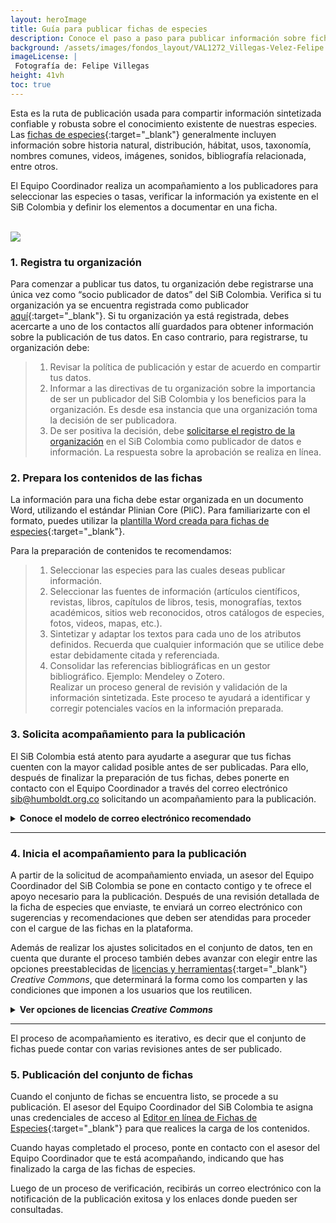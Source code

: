 ```yaml
---
layout: heroImage
title: Guía para publicar fichas de especies
description: Conoce el paso a paso para publicar información sobre fichas de especies en el SiB Colombia.
background: /assets/images/fondos_layout/VAL1272_Villegas-Velez-Felipe.jpg
imageLicense: |
 Fotografía de: Felipe Villegas
height: 41vh
toc: true
---
```



Esta es la ruta de publicación usada para compartir información sintetizada confiable y robusta sobre el conocimiento existente de nuestras especies. Las [fichas de especies](https://biodiversidad.co/compartir/tipos-de-datos#fichas-de-especies){:target="_blank"} generalmente incluyen información sobre historia natural, distribución, hábitat, usos, taxonomía, nombres comunes, videos, imágenes, sonidos, bibliografía relacionada, entre otros.

El Equipo Coordinador realiza un acompañamiento a los publicadores para seleccionar las especies o tasas, verificar la información ya existente en el SiB Colombia y definir los elementos a documentar en una ficha.

<br />
<img src="/compartir/Imagenes/RutasDePublicacion_C.png">
<br />

### 1. Registra tu organización

Para comenzar a publicar tus datos, tu organización debe registrarse una única vez como “socio publicador de datos” del SiB Colombia. Verifica si tu organización ya se encuentra registrada como publicador [aquí](https://biodiversidad.co/comunidad/socios-publicadores/){:target="_blank"}. Si tu organización ya está registrada, debes acercarte a uno de los contactos allí guardados para obtener información sobre la publicación de tus datos. En caso contrario, para registrarse, tu organización debe:

<blockquote>
 <ol>
  <li>Revisar la política de publicación y estar de acuerdo en compartir tus datos.</li>
  <li>Informar a las directivas de tu organización sobre la importancia de ser un publicador del SiB Colombia y los beneficios para la organización. Es desde esa instancia que una organización toma la decisión de ser publicadora.</li>
  <li>De ser positiva la decisión, debe <a href="https://biodiversidad.co/compartir/registro" target="_blank">solicitarse el registro de la organización</a> en el SiB Colombia como publicador de datos e información. La respuesta sobre la aprobación se realiza en línea.</li>
 </ol>
</blockquote>

### 2. Prepara los contenidos de las fichas

La información para una ficha debe estar organizada en un documento Word, utilizando el estándar Plinian Core (PliC). Para familiarizarte con el formato, puedes utilizar la [plantilla Word creada para fichas de especies](https://biodiversidad.co/recursos/plantillas-plinian-core){:target="_blank"}.

Para la preparación de contenidos te recomendamos:

<blockquote>
<ol>
 <li>Seleccionar las especies para las cuales deseas publicar información.</li>
 <li>Seleccionar las fuentes de información (artículos científicos, revistas, libros, capítulos de libros, tesis, monografías, textos académicos, sitios web reconocidos, otros catálogos de especies, fotos, videos, mapas, etc.).</li>
 <li>Sintetizar y adaptar los textos para cada uno de los atributos definidos. Recuerda que cualquier información que se utilice debe estar debidamente citada y referenciada.</li>
 <li>Consolidar las referencias bibliográficas en un gestor bibliográfico. Ejemplo: Mendeley o Zotero.</li>
 </li>Realizar un proceso general de revisión y validación de la información sintetizada. Este proceso te ayudará a identificar y corregir potenciales vacíos en la información preparada.</li>
</ol>
</blockquote>


### 3. Solicita acompañamiento para la publicación

El SiB Colombia está atento para ayudarte a asegurar que tus fichas cuenten con la mayor calidad posible antes de ser publicadas. Para ello, después de finalizar la preparación de tus fichas, debes ponerte en contacto con el Equipo Coordinador a través del correo electrónico [sib@humboldt.org.co](https://biodiversidad.co/compartir/guia-para-publicar/) solicitando un acompañamiento para la publicación.

<details>
    <summary markdown="span"><B> Conoce el modelo de correo electrónico recomendado</B></summary>

<br>
<blockquote>
<p>Asunto: Publicación de fichas de especies – <code class="language-plaintext highlighter-rouge">[nombre de la organización publicadora]</code></p>

<p>Apreciado Equipo Coordinador,</p>
 
<p>Mi nombre es <code class="language-plaintext highlighter-rouge">[nombre de la persona encargada de la publicación]</code>, trabajo para <code class="language-plaintext highlighter-rouge">[nombre de la organización publicadora]</code> y deseo solicitar un acompañamiento para la publicación de fichas de especies que previamente preparé y validé siguiendo las instrucciones del SiB Colombia.</p>
 
<p>Las fichas de especies que deseamos publicar corresponden a…<code class="language-plaintext highlighter-rouge">[una breve descripción de las fichas de especies que serán publicadas. Debe proveer suficiente información para ayudar al Equipo Coordinador a entender si hubo un énfasis en la documentación, como por ejemplo usos, riesgo y extinción, o si se cubrió sólo información general de la descripción taxonómica de la especie.]</code></p>
 
<p>Adjunto las fichas de especies en formato Word y quedo atento a los próximos pasos.</p>
 
<p>Saludo cordial,</p>
 
<p><code class="language-plaintext highlighter-rouge">[nombre de la persona encargada de la publicación]</code></p>
</blockquote>

</details>

___


### 4. Inicia el acompañamiento para la publicación

A partir de la solicitud de acompañamiento enviada, un asesor del Equipo Coordinador del SiB Colombia se pone en contacto contigo y te ofrece el apoyo necesario para la publicación. Después de una revisión detallada de la ficha de especies que enviaste, te enviará un correo electrónico con sugerencias y recomendaciones que deben ser atendidas para proceder con el cargue de las fichas en la plataforma.

Además de realizar los ajustes solicitados en el conjunto de datos, ten en cuenta que durante el proceso también debes avanzar con elegir entre las opciones preestablecidas de [licencias y herramientas](https://biodiversidad.co/recursos/acceso-abierto){:target="_blank"} *Creative Commons*, que determinará la forma como los comparten y las condiciones que imponen a los usuarios que los reutilicen.

<details>
    <summary markdown="span"><b>Ver opciones de licencias <em>Creative Commons</em></b></summary>

<br>
<blockquote><strong>CC0</strong>, permite cualquier uso sin restricciones, incluso con fines comerciales.</blockquote>
<blockquote><strong>CC BY</strong>, permite cualquier uso, incluso con fines comerciales, siempre que te sea reconocida la autoría de la publicación.</blockquote>
<blockquote><strong>CC BY-NC</strong>, permite al público cualquier uso no comercial, siempre que te sea reconocida la autoría de la publicación.</blockquote>
<blockquote><strong>CC BY-SA</strong>, permite cualquier uso, incluso con fines comerciales, siempre que te sea reconocida la autoría de la publicación y licencie su nueva creación bajo las mismas condiciones.</blockquote>
<blockquote><strong>CC BY-SA-NC</strong>, permite al público cualquier uso no comercial, siempre que te sea reconocida la autoría de la publicación y licencie su nueva creación bajo las mismas condiciones.
</blockquote>

</details>

___

El proceso de acompañamiento es iterativo, es decir que el conjunto de fichas puede contar con varias revisiones antes de ser publicado.


### 5. Publicación del conjunto de fichas

Cuando el conjunto de fichas se encuentra listo, se procede a su publicación. El asesor del Equipo Coordinador del SiB Colombia te asigna unas credenciales de acceso al [Editor en línea de Fichas de Especies](http://editor.catalogo.biodiversidad.co/login){:target="_blank"} para que realices la carga de los contenidos.

Cuando hayas completado el proceso, ponte en contacto con el asesor del Equipo Coordinador que te está acompañando, indicando que has finalizado la carga de las fichas de especies.

Luego de un proceso de verificación, recibirás un correo electrónico con la notificación de la publicación exitosa y los enlaces donde pueden ser consultadas.
